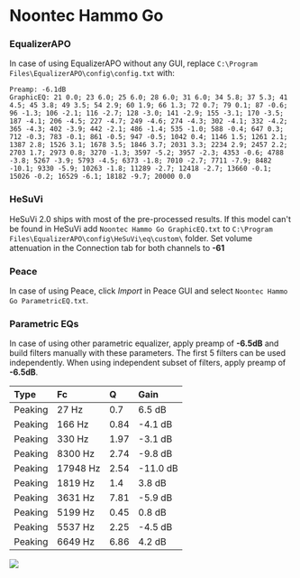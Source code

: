 # Noontec Hammo Go

### EqualizerAPO
In case of using EqualizerAPO without any GUI, replace `C:\Program Files\EqualizerAPO\config\config.txt`
with:
```
Preamp: -6.1dB
GraphicEQ: 21 0.0; 23 6.0; 25 6.0; 28 6.0; 31 6.0; 34 5.8; 37 5.3; 41 4.5; 45 3.8; 49 3.5; 54 2.9; 60 1.9; 66 1.3; 72 0.7; 79 0.1; 87 -0.6; 96 -1.3; 106 -2.1; 116 -2.7; 128 -3.0; 141 -2.9; 155 -3.1; 170 -3.5; 187 -4.1; 206 -4.5; 227 -4.7; 249 -4.6; 274 -4.3; 302 -4.1; 332 -4.2; 365 -4.3; 402 -3.9; 442 -2.1; 486 -1.4; 535 -1.0; 588 -0.4; 647 0.3; 712 -0.3; 783 -0.1; 861 -0.5; 947 -0.5; 1042 0.4; 1146 1.5; 1261 2.1; 1387 2.8; 1526 3.1; 1678 3.5; 1846 3.7; 2031 3.3; 2234 2.9; 2457 2.2; 2703 1.7; 2973 0.8; 3270 -1.3; 3597 -5.2; 3957 -2.3; 4353 -0.6; 4788 -3.8; 5267 -3.9; 5793 -4.5; 6373 -1.8; 7010 -2.7; 7711 -7.9; 8482 -10.1; 9330 -5.9; 10263 -1.8; 11289 -2.7; 12418 -2.7; 13660 -0.1; 15026 -0.2; 16529 -6.1; 18182 -9.7; 20000 0.0
```

### HeSuVi
HeSuVi 2.0 ships with most of the pre-processed results. If this model can't be found in HeSuVi add
`Noontec Hammo Go GraphicEQ.txt` to `C:\Program Files\EqualizerAPO\config\HeSuVi\eq\custom\` folder.
Set volume attenuation in the Connection tab for both channels to **-61**

### Peace
In case of using Peace, click *Import* in Peace GUI and select `Noontec Hammo Go ParametricEQ.txt`.

### Parametric EQs
In case of using other parametric equalizer, apply preamp of **-6.5dB** and build filters manually
with these parameters. The first 5 filters can be used independently.
When using independent subset of filters, apply preamp of **-6.5dB**.

| Type    | Fc       |    Q | Gain     |
|:--------|:---------|:-----|:---------|
| Peaking | 27 Hz    | 0.7  | 6.5 dB   |
| Peaking | 166 Hz   | 0.84 | -4.1 dB  |
| Peaking | 330 Hz   | 1.97 | -3.1 dB  |
| Peaking | 8300 Hz  | 2.74 | -9.8 dB  |
| Peaking | 17948 Hz | 2.54 | -11.0 dB |
| Peaking | 1819 Hz  | 1.4  | 3.8 dB   |
| Peaking | 3631 Hz  | 7.81 | -5.9 dB  |
| Peaking | 5199 Hz  | 0.45 | 0.8 dB   |
| Peaking | 5537 Hz  | 2.25 | -4.5 dB  |
| Peaking | 6649 Hz  | 6.86 | 4.2 dB   |

![](https://raw.githubusercontent.com/jaakkopasanen/AutoEq/master/results/rtings/avg/Noontec%20Hammo%20Go/Noontec%20Hammo%20Go.png)